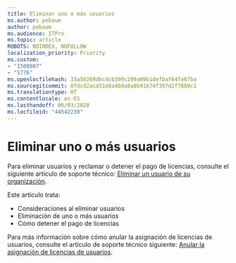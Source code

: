 ```yaml
---
title: Eliminar uno o más usuarios
ms.author: pebaum
author: pebaum
ms.audience: ITPro
ms.topic: article
ROBOTS: NOINDEX, NOFOLLOW
localization_priority: Priority
ms.custom:
- "1500007"
- "5776"
ms.openlocfilehash: 33a58269dbc4cb399c289a09b1defbaf64fe67ba
ms.sourcegitcommit: 8fdcd2acd31e8a4b9a8a0b91674f397d2f7889c1
ms.translationtype: HT
ms.contentlocale: es-ES
ms.lasthandoff: 06/03/2020
ms.locfileid: "44542230"
---
```

# <a name="delete-one-or-more-users"></a>Eliminar uno o más usuarios

Para eliminar usuarios y reclamar o detener el pago de licencias, consulte el siguiente artículo de soporte técnico: [Eliminar un usuario de su organización](https://docs.microsoft.com/microsoft-365/admin/add-users/delete-a-user?view=o365-worldwide).

Este artículo trata:

- Consideraciones al eliminar usuarios
- Eliminación de uno o más usuarios
- Cómo detener el pago de licencias

Para más información sobre cómo anular la asignación de licencias de usuarios, consulte el artículo de soporte técnico siguiente: [Anular la asignación de licencias de usuarios](https://docs.microsoft.com/microsoft-365/admin/manage/remove-licenses-from-users?view=o365-worldwide).